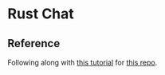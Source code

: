 # Rust Chat

## Reference

Following along with [this tutorial](http://nbaksalyar.github.io/2015/07/10/writing-chat-in-rust.html) for [this repo](https://github.com/nbaksalyar/rust-chat).